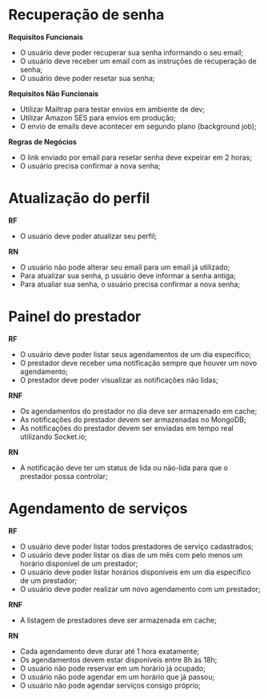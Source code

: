 # Recuperação de senha

**Requisitos Funcionais**
- O usuário deve poder recuperar sua senha informando o seu email;
- O usuário deve receber um email com as instruções de recuperação de senha;
- O usuário deve poder resetar sua senha;

**Requisitos Não Funcionais**
- Utilizar Mailtrap para testar envios em ambiente de dev;
- Utilizar Amazon SES para envios em produção;
- O envio de emails deve acontecer em segundo plano (background job);

**Regras de Negócios**
- O link enviado por email para resetar senha deve expeirar em 2 horas;
- O usuário precisa confirmar a nova senha;

# Atualização do perfil

**RF**
- O usuário deve poder atualizar seu perfil;

**RN**
- O usuário não pode alterar seu email para um email já utilizado;
- Para atualizar sua senha, p usuário deve informar a senha antiga;
- Para atualiar sua senha, o usuário precisa confirmar a nova senha;

# Painel do prestador

**RF**
- O usuário deve poder listar seus agendamentos de um dia específico;
- O prestador deve receber uma notificação sempre que houver um novo agendamento;
- O prestador deve poder visualizar as notificações não lidas;

**RNF**
- Os agendamentos do prestador no dia deve ser armazenado em cache;
- As notificações do prestador devem ser armazenadas no MongoDB;
- As notificações do prestador devem ser enviadas em tempo real utilizando Socket.io;

**RN**
- A notificação deve ter um status de lida ou não-lida para que o prestador possa controlar;

# Agendamento de serviços

**RF**
- O usuário deve poder listar todos prestadores de serviço cadastrados;
- O usuário deve poder listar os dias de um mês com pelo menos um horário disponível de um prestador;
- O usuário deve poder listar horários disponíveis em um dia específico de um prestador;
- O usuário deve poder realizar um novo agendamento com um prestador;

**RNF**
- A listagem de prestadores deve ser armazenada em cache;

**RN**
- Cada agendamento deve durar até 1 hora exatamente;
- Os agendamentos devem estar disponíveis entre 8h às 18h;
- O usuário não pode reservar em um horário já ocupado;
- O usuário não pode agendar em um horário que já passou;
- O usuário não pode agendar serviços consigo próprio;

